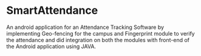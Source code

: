 # SmartAttendance
An android application for an Attendance Tracking Software by implementing Geo-fencing for the campus and Fingerprint module to verify the attendance and did integration on both the modules with front-end of the Android application using JAVA.
